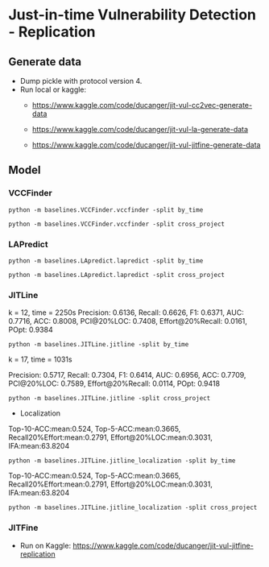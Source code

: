 # Just-in-time Vulnerability Detection - Replication
## Generate data
* Dump pickle with protocol version 4.
* Run local or kaggle:
  * https://www.kaggle.com/code/ducanger/jit-vul-cc2vec-generate-data

  * https://www.kaggle.com/code/ducanger/jit-vul-la-generate-data

  * https://www.kaggle.com/code/ducanger/jit-vul-jitfine-generate-data

## Model
### VCCFinder
```
python -m baselines.VCCFinder.vccfinder -split by_time
```
```
python -m baselines.VCCFinder.vccfinder -split cross_project
```

### LAPredict
```
python -m baselines.LApredict.lapredict -split by_time
```
```
python -m baselines.LApredict.lapredict -split cross_project
```

### JITLine
k = 12, time = 2250s
Precision: 0.6136, Recall: 0.6626, F1: 0.6371,  AUC: 0.7716, ACC: 0.8008, PCI@20%LOC: 0.7408, Effort@20%Recall: 0.0161, POpt: 0.9384
```
python -m baselines.JITLine.jitline -split by_time
```
k = 17, time = 1031s

Precision: 0.5717, Recall: 0.7304, F1: 0.6414,  AUC: 0.6956, ACC: 0.7709, PCI@20%LOC: 0.7589, Effort@20%Recall: 0.0114, POpt: 0.9418
```
python -m baselines.JITLine.jitline -split cross_project
```
* Localization
  
Top-10-ACC:mean:0.524,
Top-5-ACC:mean:0.3665,
Recall20%Effort:mean:0.2791,
Effort@20%LOC:mean:0.3031,
IFA:mean:63.8204
```
python -m baselines.JITLine.jitline_localization -split by_time
```
Top-10-ACC:mean:0.524,
Top-5-ACC:mean:0.3665,
Recall20%Effort:mean:0.2791,
Effort@20%LOC:mean:0.3031,
IFA:mean:63.8204
```
python -m baselines.JITLine.jitline_localization -split cross_project
```

### JITFine
* Run on Kaggle: https://www.kaggle.com/code/ducanger/jit-vul-jitfine-replication